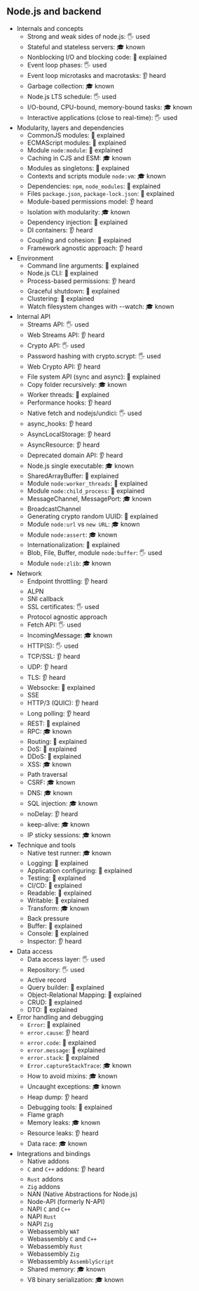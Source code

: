 ## Node.js and backend

- Internals and concepts
  - Strong and weak sides of node.js: 🖐️ used
  - Stateful and stateless servers: 🎓 known
  - Nonblocking I/O and blocking code: 🙋 explained
  - Event loop phases: 🖐️ used
  - Event loop microtasks and macrotasks: 👂 heard
  - Garbage collection: 🎓 known
  - Node.js LTS schedule: 🖐️ used
  - I/O-bound, CPU-bound, memory-bound tasks: 🎓 known
  - Interactive applications (close to real-time): 🖐️ used
- Modularity, layers and dependencies
  - CommonJS modules: 🙋 explained
  - ECMAScript modules: 🙋 explained
  - Module `node:module`: 🙋 explained
  - Caching in CJS and ESM: 🎓 known
  - Modules as singletons: 🙋 explained
  - Contexts and scripts module `node:vm`: 🎓 known
  - Dependencies: `npm`, `node_modules`: 🙋 explained
  - Files `package.json`, `package-lock.json`: 🙋 explained
  - Module-based permissions model: 👂 heard
  - Isolation with modularity: 🎓 known
  - Dependency injection: 🙋 explained
  - DI containers: 👂 heard
  - Coupling and cohesion: 🙋 explained
  - Framework agnostic approach: 👂 heard
- Environment
  - Command line arguments: 🙋 explained
  - Node.js CLI: 🙋 explained
  - Process-based permissions: 👂 heard
  - Graceful shutdown: 🙋 explained
  - Clustering: 🙋 explained
  - Watch filesystem changes with --watch: 🎓 known
- Internal API
  - Streams API: 🖐️ used
  - Web Streams API: 👂 heard
  - Crypto API: 🖐️ used
  - Password hashing with crypto.scrypt: 🖐️ used
  - Web Crypto API: 👂 heard
  - File system API (sync and async): 🙋 explained
  - Copy folder recursively: 🎓 known
  - Worker threads: 🙋 explained
  - Performance hooks: 👂 heard
  - Native fetch and nodejs/undici: 🖐️ used
  - async_hooks: 👂 heard
  - AsyncLocalStorage: 👂 heard
  - AsyncResource: 👂 heard
  - Deprecated domain API: 👂 heard
  - Node.js single executable: 🎓 known
  - SharedArrayBuffer: 🙋 explained
  - Module `node:worker_threads`: 🙋 explained
  - Module `node:child_process`: 🙋 explained
  - MessageChannel, MessagePort: 🎓 known
  - BroadcastChannel
  - Generating crypto random UUID: 🙋 explained
  - Module `node:url` vs `new URL`: 🎓 known
  - Module `node:assert`: 🎓 known
  - Internationalization: 🙋 explained
  - Blob, File, Buffer, module `node:buffer`: 🖐️ used
  - Module `node:zlib`: 🎓 known
- Network
  - Endpoint throttling: 👂 heard
  - ALPN
  - SNI callback
  - SSL certificates: 🖐️ used
  - Protocol agnostic approach
  - Fetch API: 🖐️ used
  - IncomingMessage: 🎓 known
  - HTTP(S): 🖐️ used
  - TCP/SSL: 👂 heard
  - UDP: 👂 heard
  - TLS: 👂 heard
  - Websocke: 🙋 explained
  - SSE
  - HTTP/3 (QUIC): 👂 heard
  - Long polling: 👂 heard
  - REST: 🙋 explained
  - RPC: 🎓 known
  - Routing: 🙋 explained
  - DoS: 🙋 explained
  - DDoS: 🙋 explained
  - XSS: 🎓 known
  - Path traversal
  - CSRF: 🎓 known
  - DNS: 🎓 known
  - SQL injection: 🎓 known
  - noDelay: 👂 heard
  - keep-alive: 🎓 known
  - IP sticky sessions: 🎓 known
- Technique and tools
  - Native test runner: 🎓 known
  - Logging: 🙋 explained
  - Application configuring: 🙋 explained
  - Testing: 🙋 explained
  - CI/CD: 🙋 explained
  - Readable: 🙋 explained
  - Writable: 🙋 explained
  - Transform: 🎓 known
  - Back pressure
  - Buffer: 🙋 explained
  - Console: 🙋 explained
  - Inspector: 👂 heard
- Data access
  - Data access layer: 🖐️ used
  - Repository: 🖐️ used
  - Active record
  - Query builder: 🙋 explained
  - Object-Relational Mapping: 🙋 explained
  - CRUD: 🙋 explained
  - DTO: 🙋 explained
- Error handling and debugging
  - `Error`: 🙋 explained
  - `error.cause`: 👂 heard
  - `error.code`: 🙋 explained
  - `error.message`: 🙋 explained
  - `error.stack`: 🙋 explained
  - `Error.captureStackTrace`: 🎓 known
  - How to avoid mixins: 🎓 known
  - Uncaught exceptions: 🎓 known
  - Heap dump: 👂 heard
  - Debugging tools: 🙋 explained
  - Flame graph
  - Memory leaks: 🎓 known
  - Resource leaks: 👂 heard
  - Data race: 🎓 known
- Integrations and bindings
  - Native addons
  - `C` and `C++` addons: 👂 heard
  - `Rust` addons
  - `Zig` addons
  - NAN (Native Abstractions for Node.js)
  - Node-API (formerly N-API)
  - NAPI `C` and `C++`
  - NAPI `Rust`
  - NAPI `Zig`
  - Webassembly `WAT`
  - Webassembly `C` and `C++`
  - Webassembly `Rust`
  - Webassembly `Zig`
  - Webassembly `AssemblyScript`
  - Shared memory: 🎓 known
  - V8 binary serialization: 🎓 known
